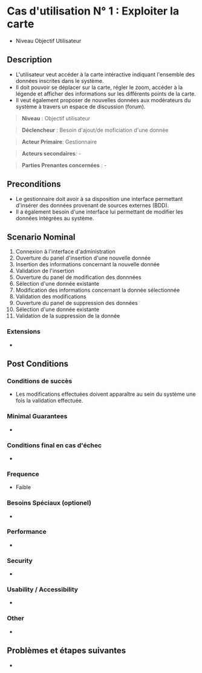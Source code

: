 # Cas d'utilisation N° 1 :  Exploiter la carte

- Niveau Objectif Utilisateur

##	Description

- L'utilisateur veut accéder à la carte intéractive indiquant l'ensemble des données inscrites dans le système.
- Il doit pouvoir se déplacer sur la carte, régler le zoom, accéder à la légende et afficher des informations sur les différents points de la carte.
- Il veut également proposer de nouvelles données aux modérateurs du système à travers un espace de discussion (forum).

> **Niveau** : Objectif utilisateur

> **Déclencheur** : Besoin d'ajout/de moficiation d'une donnée 

> **Acteur Primaire**: Gestionnaire   

> **Acteurs secondaires**: -

> **Parties Prenantes concernées** : -
  
## Preconditions

- Le gestionnaire doit avoir à sa disposition une interface permettant d'insérer des données provenant de sources externes (BDD).
- Il a également besoin d'une interface lui permettant de modifier les données intégrées au système.

## Scenario Nominal

1.	Connexion à l'interface d'administration
2.	Ouverture du panel d'insertion d'une nouvelle donnée
3.	Insertion des informations concernant la nouvelle donnée
4.	Validation de l'insertion
5.  Ouverture du panel de modification des donnnées
6.  Sélection d'une donnée existante
7.  Modification des informations concernant la donnée sélectionnée
8.  Validation des modifications
9.  Ouverture du panel de suppression des données
10. Sélection d'une donnée existante
11. Validation de la suppression de la donnée

###	Extensions

- 

## Post Conditions
### Conditions de succès 

- Les modifications effectuées doivent apparaître au sein du système une fois la validation effectuée.

### Minimal Guarantees

-

### Conditions final en cas d'échec

-

### Frequence

- Faible

### Besoins Spéciaux (optionel)  

- 

### Performance  

- 

###	Security  

-

###	Usability / Accessibility  

-

###	Other  

-

##	Problèmes et étapes suivantes  

-
